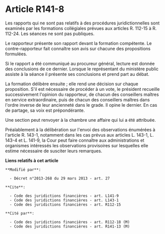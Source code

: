 # Article R141-8

Les rapports qui ne sont pas relatifs à des procédures juridictionnelles sont examinés par les formations collégiales prévues
aux articles R. 112-15 à R. 112-24. Les séances ne sont pas publiques. 

Le rapporteur présente son rapport devant la formation compétente. Le contre-rapporteur fait connaître son avis sur chacune
des propositions formulées. 

Si le rapport a été communiqué au procureur général, lecture est donnée des conclusions de ce dernier. Lorsque le
représentant du ministère public assiste à la séance il présente ses conclusions et prend part au débat. 

La formation délibère ensuite ; elle rend une décision sur chaque proposition. S'il est nécessaire de procéder à un vote, le
président recueille successivement l'opinion du rapporteur, de chacun des conseillers maîtres en service extraordinaire, puis
de chacun des conseillers maîtres dans l'ordre inverse de leur ancienneté dans le grade. Il opine le dernier. En cas de
partage, sa voix est prépondérante. 

Une section peut renvoyer à la chambre une affaire qui lui a été attribuée. 

Préalablement à la délibération sur l'envoi des observations énumérées à l'article R. 143-1, notamment dans les cas prévus
aux articles L. 143-1, L. 143-4 et L. 141-9, la Cour peut faire connaître aux administrations et organismes intéressés les
observations provisoires sur lesquelles elle estime nécessaire de susciter leurs remarques.

**Liens relatifs à cet article**

	**Modifié par**:

	  - Décret n°2013-268 du 29 mars 2013 - art. 27

	**Cite**:

	  - Code des juridictions financières - art. L141-9
	  - Code des juridictions financières - art. L143-1
	  - Code des juridictions financières - art. R112-15

	**Cité par**:

	  - Code des juridictions financières - art. R112-18 (M)
	  - Code des juridictions financières - art. R141-13 (M)
